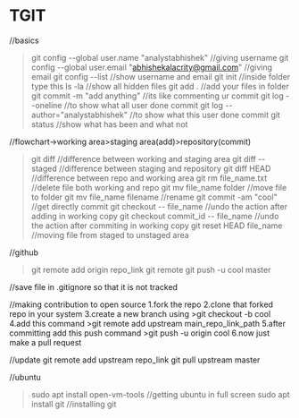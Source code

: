 # TGIT
//basics
>git config --global user.name "analystabhishek" //giving username
>git config --global user.email "abhishekalacrity@gmail.com" //giving email
>git config --list //show username and email
>git init //inside folder type this
>ls -la //show all hidden files
>git add . //add your files in folder
>git commit -m "add anything" //its like commenting ur commit
>git log --oneline //to show what all user done commit
>git log --author="analystabhishek" //to show what this user done commit
>git status //show what has been and what not

//flowchart->working area>staging area(add)>repository(commit)

>git diff //difference between working and staging area
>git diff --staged //difference between staging and repository
>git diff HEAD //difference between repo and working area
>git rm file_name.txt //delete file both working and repo
>git mv file_name folder //move file to folder
>git mv file_name filename //rename 
>git commit -am "cool" //get directly commit
>git checkout -- file_name //undo the action after adding in working copy 
>git checkout commit_id -- file_name //undo the action after commiting in working copy 
>git reset HEAD file_name //moving file from staged to unstaged area


//github

>git remote add origin repo_link
>git remote
>git push -u cool master

//save file in .gitignore so that it is not tracked

//making contribution to open source
1.fork the repo
2.clone that forked repo in your system
3.create a new branch using >git checkout -b cool
4.add this command >git remote add upstream main_repo_link_path
5.after committing add this push command >git push -u origin cool
6.now just make a pull request

//update 
git remote add upstream repo_link
git pull upstream master

//ubuntu
>sudo apt install open-vm-tools //getting ubuntu in full screen
>sudo apt install git //installing git
